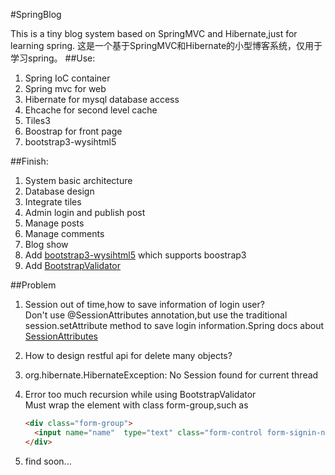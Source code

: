 #SpringBlog

This is a tiny blog system based on SpringMVC and Hibernate,just for learning spring.
这是一个基于SpringMVC和Hibernate的小型博客系统，仅用于学习spring。
##Use:

1. Spring IoC container
2. Spring mvc for web
3. Hibernate for mysql database access
4. Ehcache for second level cache
5. Tiles3
6. Boostrap for front page
7. bootstrap3-wysihtml5

##Finish:

1. System basic architecture
2. Database design
3. Integrate tiles
4. Admin login and publish post
5. Manage posts
6. Manage comments
7. Blog show
8. Add [bootstrap3-wysihtml5](https://github.com/schnawel007/bootstrap3-wysihtml5) which supports boostrap3
9. Add [BootstrapValidator](https://github.com/nghuuphuoc/bootstrapvalidator)

##Problem

1. Session out of time,how to save information of login user?  
   Don't use @SessionAttributes annotation,but use the traditional session.setAttribute method to save login information.Spring docs about [SessionAttributes](http://docs.spring.io/spring/docs/3.2.8.RELEASE/javadoc-api/org/springframework/web/bind/annotation/SessionAttributes.html)
2. How to design restful api for delete many objects?
3. org.hibernate.HibernateException: No Session found for current thread
4. Error too much recursion while using BootstrapValidator  
   Must wrap the element with class form-group,such as  

   ```html  
   <div class="form-group">  
     <input name="name"  type="text" class="form-control form-signin-name">  
   </div>  
   ```  
   
5. find soon...

